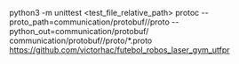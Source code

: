 python3 -m unittest <test_file_relative_path>
protoc --proto_path=communication/protobuf/<name>/proto --python_out=communication/protobuf/<name> communication/protobuf/<name>/proto/*.proto
https://github.com/victorhac/futebol_robos_laser_gym_utfpr